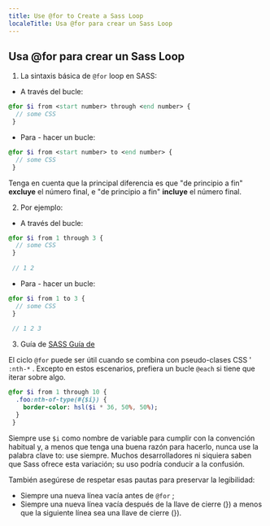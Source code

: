 ```yaml
---
title: Use @for to Create a Sass Loop
localeTitle: Usa @for para crear un Sass Loop
---
```

## Usa @for para crear un Sass Loop

1.  La sintaxis básica de `@for` loop en SASS:

*   A través del bucle:

```sass
@for $i from <start number> through <end number> { 
  // some CSS 
 } 
```

*   Para - hacer un bucle:

```sass
@for $i from <start number> to <end number> { 
  // some CSS 
 } 
```

Tenga en cuenta que la principal diferencia es que "de principio a fin" **excluye** el número final, e "de principio a fin" **incluye** el número final.

2.  Por ejemplo:

*   A través del bucle:

```sass
@for $i from 1 through 3 { 
  // some CSS 
 } 
 
 // 1 2 
```

*   Para - hacer un bucle:

```sass
@for $i from 1 to 3 { 
  // some CSS 
 } 
 
 // 1 2 3 
```

3.  Guía de [SASS Guía de](https://sass-guidelin.es/#loops)

El ciclo `@for` puede ser útil cuando se combina con pseudo-clases CSS ' `:nth-*` . Excepto en estos escenarios, prefiera un bucle `@each` si tiene que iterar sobre algo.

```sass
@for $i from 1 through 10 { 
  .foo:nth-of-type(#{$i}) { 
    border-color: hsl($i * 36, 50%, 50%); 
  } 
 } 
```

Siempre use `$i` como nombre de variable para cumplir con la convención habitual y, a menos que tenga una buena razón para hacerlo, nunca use la palabra clave to: use siempre. Muchos desarrolladores ni siquiera saben que Sass ofrece esta variación; su uso podría conducir a la confusión.

También asegúrese de respetar esas pautas para preservar la legibilidad:

*   Siempre una nueva línea vacía antes de `@for` ;
*   Siempre una nueva línea vacía después de la llave de cierre (}) a menos que la siguiente línea sea una llave de cierre (}).